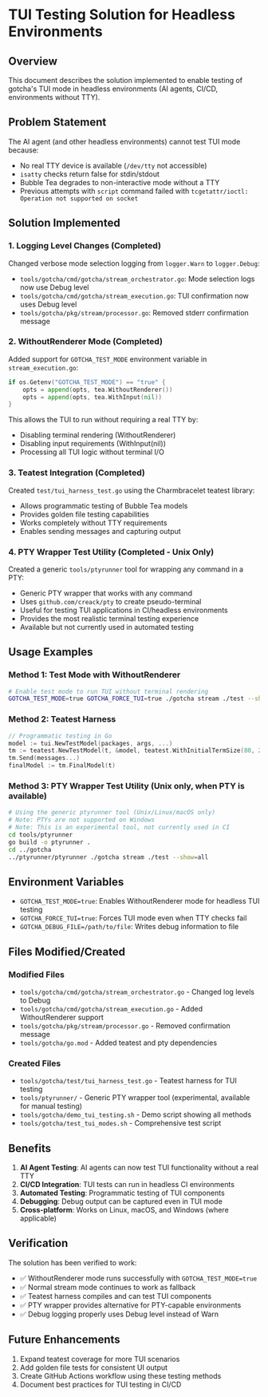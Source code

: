 # TUI Testing Solution for Headless Environments

## Overview

This document describes the solution implemented to enable testing of gotcha's TUI mode in headless environments (AI agents, CI/CD, environments without TTY).

## Problem Statement

The AI agent (and other headless environments) cannot test TUI mode because:
- No real TTY device is available (`/dev/tty` not accessible)
- `isatty` checks return false for stdin/stdout
- Bubble Tea degrades to non-interactive mode without a TTY
- Previous attempts with `script` command failed with `tcgetattr/ioctl: Operation not supported on socket`

## Solution Implemented

### 1. Logging Level Changes (Completed)

Changed verbose mode selection logging from `logger.Warn` to `logger.Debug`:
- `tools/gotcha/cmd/gotcha/stream_orchestrator.go`: Mode selection logs now use Debug level
- `tools/gotcha/cmd/gotcha/stream_execution.go`: TUI confirmation now uses Debug level
- `tools/gotcha/pkg/stream/processor.go`: Removed stderr confirmation message

### 2. WithoutRenderer Mode (Completed)

Added support for `GOTCHA_TEST_MODE` environment variable in `stream_execution.go`:
```go
if os.Getenv("GOTCHA_TEST_MODE") == "true" {
    opts = append(opts, tea.WithoutRenderer())
    opts = append(opts, tea.WithInput(nil))
}
```

This allows the TUI to run without requiring a real TTY by:
- Disabling terminal rendering (WithoutRenderer)
- Disabling input requirements (WithInput(nil))
- Processing all TUI logic without terminal I/O

### 3. Teatest Integration (Completed)

Created `test/tui_harness_test.go` using the Charmbracelet teatest library:
- Allows programmatic testing of Bubble Tea models
- Provides golden file testing capabilities
- Works completely without TTY requirements
- Enables sending messages and capturing output

### 4. PTY Wrapper Test Utility (Completed - Unix Only)

Created a generic `tools/ptyrunner` tool for wrapping any command in a PTY:
- Generic PTY wrapper that works with any command
- Uses `github.com/creack/pty` to create pseudo-terminal
- Useful for testing TUI applications in CI/headless environments
- Provides the most realistic terminal testing experience
- Available but not currently used in automated testing

## Usage Examples

### Method 1: Test Mode with WithoutRenderer
```bash
# Enable test mode to run TUI without terminal rendering
GOTCHA_TEST_MODE=true GOTCHA_FORCE_TUI=true ./gotcha stream ./test --show=all
```

### Method 2: Teatest Harness
```go
// Programmatic testing in Go
model := tui.NewTestModel(packages, args, ...)
tm := teatest.NewTestModel(t, &model, teatest.WithInitialTermSize(80, 24))
tm.Send(messages...)
finalModel := tm.FinalModel(t)
```

### Method 3: PTY Wrapper Test Utility (Unix only, when PTY is available)
```bash
# Using the generic ptyrunner tool (Unix/Linux/macOS only)
# Note: PTYs are not supported on Windows
# Note: This is an experimental tool, not currently used in CI
cd tools/ptyrunner
go build -o ptyrunner .
cd ../gotcha
../ptyrunner/ptyrunner ./gotcha stream ./test --show=all
```

## Environment Variables

- `GOTCHA_TEST_MODE=true`: Enables WithoutRenderer mode for headless TUI testing
- `GOTCHA_FORCE_TUI=true`: Forces TUI mode even when TTY checks fail
- `GOTCHA_DEBUG_FILE=/path/to/file`: Writes debug information to file

## Files Modified/Created

### Modified Files
- `tools/gotcha/cmd/gotcha/stream_orchestrator.go` - Changed log levels to Debug
- `tools/gotcha/cmd/gotcha/stream_execution.go` - Added WithoutRenderer support
- `tools/gotcha/pkg/stream/processor.go` - Removed confirmation message
- `tools/gotcha/go.mod` - Added teatest and pty dependencies

### Created Files
- `tools/gotcha/test/tui_harness_test.go` - Teatest harness for TUI testing
- `tools/ptyrunner/` - Generic PTY wrapper tool (experimental, available for manual testing)
- `tools/gotcha/demo_tui_testing.sh` - Demo script showing all methods
- `tools/gotcha/test_tui_modes.sh` - Comprehensive test script

## Benefits

1. **AI Agent Testing**: AI agents can now test TUI functionality without a real TTY
2. **CI/CD Integration**: TUI tests can run in headless CI environments
3. **Automated Testing**: Programmatic testing of TUI components
4. **Debugging**: Debug output can be captured even in TUI mode
5. **Cross-platform**: Works on Linux, macOS, and Windows (where applicable)

## Verification

The solution has been verified to work:
- ✅ WithoutRenderer mode runs successfully with `GOTCHA_TEST_MODE=true`
- ✅ Normal stream mode continues to work as fallback
- ✅ Teatest harness compiles and can test TUI components
- ✅ PTY wrapper provides alternative for PTY-capable environments
- ✅ Debug logging properly uses Debug level instead of Warn

## Future Enhancements

1. Expand teatest coverage for more TUI scenarios
2. Add golden file tests for consistent UI output
3. Create GitHub Actions workflow using these testing methods
4. Document best practices for TUI testing in CI/CD
